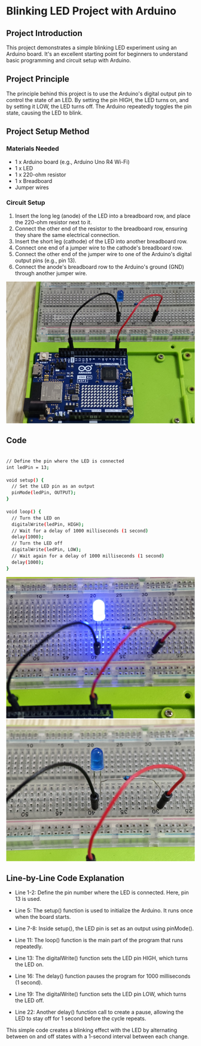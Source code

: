 # Blinking LED Project with Arduino

## Project Introduction
This project demonstrates a simple blinking LED experiment using an Arduino board. It's an excellent starting point for beginners to understand basic programming and circuit setup with Arduino.

## Project Principle
The principle behind this project is to use the Arduino's digital output pin to control the state of an LED. By setting the pin HIGH, the LED turns on, and by setting it LOW, the LED turns off. The Arduino repeatedly toggles the pin state, causing the LED to blink.

## Project Setup Method

### Materials Needed
- 1 x Arduino board (e.g., Arduino Uno R4 Wi-Fi)
- 1 x LED
- 1 x 220-ohm resistor
- 1 x Breadboard
- Jumper wires

### Circuit Setup
1. Insert the long leg (anode) of the LED into a breadboard row, and place the 220-ohm resistor next to it.
2. Connect the other end of the resistor to the breadboard row, ensuring they share the same electrical connection.
3. Insert the short leg (cathode) of the LED into another breadboard row.
4. Connect one end of a jumper wire to the cathode's breadboard row.
5. Connect the other end of the jumper wire to one of the Arduino's digital output pins (e.g., pin 13).
6. Connect the anode's breadboard row to the Arduino's ground (GND) through another jumper wire.

![wiringcircuit](../../imgs/blinking_led_1.png)

## Code

```bash

// Define the pin where the LED is connected
int ledPin = 13;

void setup() {
  // Set the LED pin as an output
  pinMode(ledPin, OUTPUT);
}

void loop() {
  // Turn the LED on
  digitalWrite(ledPin, HIGH);
  // Wait for a delay of 1000 milliseconds (1 second)
  delay(1000);
  // Turn the LED off
  digitalWrite(ledPin, LOW);
  // Wait again for a delay of 1000 milliseconds (1 second)
  delay(1000);
}
```


![wiringcircuit1](../../imgs/blinking_led_2.png)
![wiringcircuit2](../../imgs/blinking_led_3.png)

## Line-by-Line Code Explanation
* Line 1-2: Define the pin number where the LED is connected. Here, pin 13 is used.

* Line 5: The setup() function is used to initialize the Arduino. It runs once when the board starts.

* Line 7-8: Inside setup(), the LED pin is set as an output using pinMode().

* Line 11: The loop() function is the main part of the program that runs repeatedly.

* Line 13: The digitalWrite() function sets the LED pin HIGH, which turns the LED on.

* Line 16: The delay() function pauses the program for 1000 milliseconds (1 second).

* Line 19: The digitalWrite() function sets the LED pin LOW, which turns the LED off.

* Line 22: Another delay() function call to create a pause, allowing the LED to stay off for 1 second before the cycle repeats.

This simple code creates a blinking effect with the LED by alternating between on and off states with a 1-second interval between each change.

